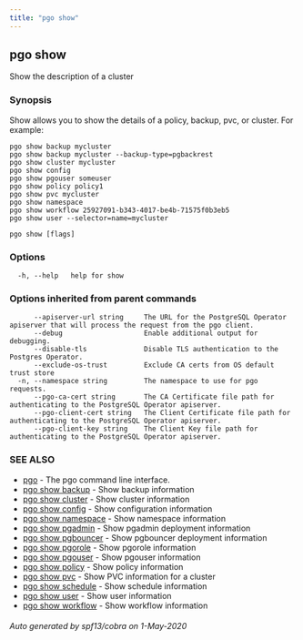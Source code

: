 ```yaml
---
title: "pgo show"
---
```

## pgo show

Show the description of a cluster

### Synopsis

Show allows you to show the details of a policy, backup, pvc, or cluster. For example:

	pgo show backup mycluster
	pgo show backup mycluster --backup-type=pgbackrest
	pgo show cluster mycluster
	pgo show config
	pgo show pgouser someuser
	pgo show policy policy1
	pgo show pvc mycluster
	pgo show namespace
	pgo show workflow 25927091-b343-4017-be4b-71575f0b3eb5
	pgo show user --selector=name=mycluster

```
pgo show [flags]
```

### Options

```
  -h, --help   help for show
```

### Options inherited from parent commands

```
      --apiserver-url string     The URL for the PostgreSQL Operator apiserver that will process the request from the pgo client.
      --debug                    Enable additional output for debugging.
      --disable-tls              Disable TLS authentication to the Postgres Operator.
      --exclude-os-trust         Exclude CA certs from OS default trust store
  -n, --namespace string         The namespace to use for pgo requests.
      --pgo-ca-cert string       The CA Certificate file path for authenticating to the PostgreSQL Operator apiserver.
      --pgo-client-cert string   The Client Certificate file path for authenticating to the PostgreSQL Operator apiserver.
      --pgo-client-key string    The Client Key file path for authenticating to the PostgreSQL Operator apiserver.
```

### SEE ALSO

* [pgo](/pgo-client/reference/pgo/)	 - The pgo command line interface.
* [pgo show backup](/pgo-client/reference/pgo_show_backup/)	 - Show backup information
* [pgo show cluster](/pgo-client/reference/pgo_show_cluster/)	 - Show cluster information
* [pgo show config](/pgo-client/reference/pgo_show_config/)	 - Show configuration information
* [pgo show namespace](/pgo-client/reference/pgo_show_namespace/)	 - Show namespace information
* [pgo show pgadmin](/pgo-client/reference/pgo_show_pgadmin/)	 - Show pgadmin deployment information
* [pgo show pgbouncer](/pgo-client/reference/pgo_show_pgbouncer/)	 - Show pgbouncer deployment information
* [pgo show pgorole](/pgo-client/reference/pgo_show_pgorole/)	 - Show pgorole information
* [pgo show pgouser](/pgo-client/reference/pgo_show_pgouser/)	 - Show pgouser information
* [pgo show policy](/pgo-client/reference/pgo_show_policy/)	 - Show policy information
* [pgo show pvc](/pgo-client/reference/pgo_show_pvc/)	 - Show PVC information for a cluster
* [pgo show schedule](/pgo-client/reference/pgo_show_schedule/)	 - Show schedule information
* [pgo show user](/pgo-client/reference/pgo_show_user/)	 - Show user information
* [pgo show workflow](/pgo-client/reference/pgo_show_workflow/)	 - Show workflow information

###### Auto generated by spf13/cobra on 1-May-2020
